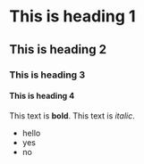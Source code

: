 # This is heading 1

## This is heading 2

### This is heading 3
#### This is heading 4
This text is **bold**.
This text is *italic*.
- hello
- yes
- no

